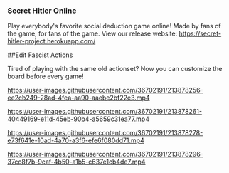 ### Secret Hitler Online

Play everybody's favorite social deduction game online! Made by fans of the game, for fans of the game.
View our release website: https://secret-hitler-project.herokuapp.com/
 

##Edit Fascist Actions

Tired of playing with the same old actionset? Now you can customize the board before every game!

https://user-images.githubusercontent.com/36702191/213878256-ee2cb249-28ad-4fea-aa90-aaebe2bf22e3.mp4



https://user-images.githubusercontent.com/36702191/213878261-40449169-e11d-45eb-90b4-a5659c31ea77.mp4



https://user-images.githubusercontent.com/36702191/213878278-e73f641e-10ad-4a70-a3f6-efe6f080dd71.mp4



https://user-images.githubusercontent.com/36702191/213878296-37cc8f7b-9caf-4b50-a1b5-c637e1cb4de7.mp4

